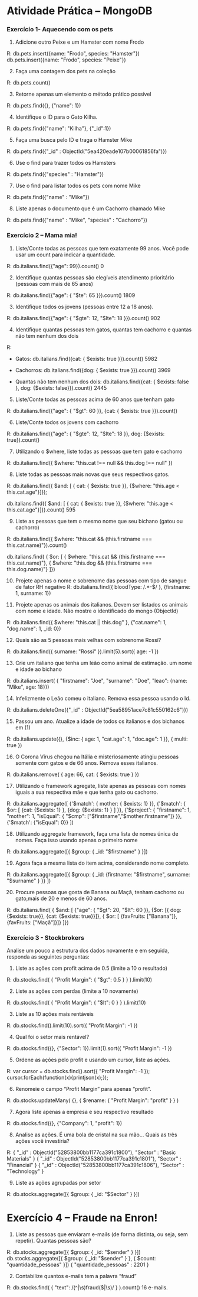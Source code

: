 # Atividade Prática – MongoDB

### Exercício 1- Aquecendo com os pets

1. Adicione outro Peixe e um Hamster com nome Frodo

R:
db.pets.insert({name: "Frodo", species: "Hamster"})
db.pets.insert({name: "Frodo", species: "Peixe"})

2. Faça uma contagem dos pets na coleção

R: db.pets.count()

3. Retorne apenas um elemento o método prático possível

R: db.pets.find({}, {"name": 1})

4. Identifique o ID para o Gato Kilha.

R: db.pets.find({"name": "Kilha"}, {"_id":1})

5. Faça uma busca pelo ID e traga o Hamster Mike

R: db.pets.find({"_id" : ObjectId("5ea420eade107b00061856fa")})

6. Use o find para trazer todos os Hamsters

R: db.pets.find({"species" : "Hamster"})

7. Use o find para listar todos os pets com nome Mike

R: db.pets.find({"name" : "Mike"})

8. Liste apenas o documento que é um Cachorro chamado Mike

R: db.pets.find({"name" : "Mike", "species" : "Cachorro"})


### Exercício 2 – Mama mia!

1. Liste/Conte todas as pessoas que tem exatamente 99 anos. 
Você pode usar um count para indicar a quantidade.

R: db.italians.find({"age": 99}).count() 
0


2. Identifique quantas pessoas são elegíveis atendimento 
prioritário (pessoas com mais de 65 anos)

R: db.italians.find({"age": { "$te": 65 }}).count()
1809



3. Identifique todos os jovens (pessoas entre 12 a 18 anos).

R: db.italians.find({"age": { "$gte": 12, "$lte": 18 }}).count()
902


4. Identifique quantas pessoas tem gatos, quantas tem cachorro e 
quantas não tem nenhum dos dois

R: 
- Gatos:
db.italians.find({cat: { $exists: true }}).count()
5982

- Cachorros:
db.italians.find({dog: { $exists: true }}).count()
3969

- Quantas não tem nenhum dos dois:
db.italians.find({cat: { $exists: false }, dog: {$exists: false}}).count()
2445


5. Liste/Conte todas as pessoas acima de 60 anos que tenham gato

R: db.italians.find({"age": { "$gt": 60 }}, {cat: { $exists: true }}).count()


6. Liste/Conte todos os jovens com cachorro

R: db.italians.find({"age": { "$gte": 12, "$lte": 18 }}, dog: {$exists: true}).count()


7. Utilizando o $where, liste todas as pessoas que tem gato e cachorro

R: 
db.italians.find({ $where: "this.cat !== null && this.dog !== null" })


8. Liste todas as pessoas mais novas que seus respectivos gatos.

R:  db.italians.find({ $and: [ { cat: { $exists: true }}, {$where: "this.age < this.cat.age"}]});

db.italians.find({ $and: [ { cat: { $exists: true }}, {$where: "this.age < this.cat.age"}]}).count()
595

9. Liste as pessoas que tem o mesmo nome que seu bichano (gatou ou cachorro)

R: 
db.italians.find({ $where: "this.cat && (this.firstname === this.cat.name)"}).count()

db.italians.find( { $or: [ { $where: "this.cat && (this.firstname === this.cat.name)"}, { $where: "this.dog && (this.firstname === this.dog.name)"}  ]})


10. Projete apenas o nome e sobrenome das pessoas com tipo de sangue de fator RH negativo
R: db.italians.find({ bloodType: /.*-$/  }, {firstname: 1, surname: 1})

11. Projete apenas os animais dos italianos. Devem ser listados os animais com nome e idade. Não mostre o identificado do mongo (ObjectId)

R: db.italians.find({ $where: "this.cat || this.dog" }, {"cat.name": 1, "dog.name": 1, _id: 0})


12. Quais são as 5 pessoas mais velhas com sobrenome Rossi?

R: db.italians.find({ surname: "Rossi" }).limit(5).sort({ age: -1 })


13. Crie um italiano que tenha um leão como animal de estimação.  um nome e idade ao bichano

R: db.italians.insert( { "firstname": "Joe", "surname": "Doe", "leao": {name: "Mike", age: 18}})


14. Infelizmente o Leão comeu o italiano. Remova essa pessoa usando o Id.

R: db.italians.deleteOne({"_id" : ObjectId("5ea58951ace7c81c550162c6")})

15. Passou um ano. Atualize a idade de todos os italianos e dos bichanos em (1)

R: db.italians.update({}, {$inc: { age: 1, "cat.age": 1, "doc.age": 1 }}, { multi: true })

16. O Corona Vírus chegou na Itália e misteriosamente atingiu pessoas somente com gatos e de 66 anos. Remova esses italianos.

R: db.italians.remove( { age: 66, cat: { $exists: true } })


17. Utilizando o framework agregate, liste apenas as pessoas com nomes iguais 
a sua respectiva mãe e que tenha gato ou cachorro.

R: 
db.italians.aggregate([
{'$match': { mother: { $exists: 1} }},
{'$match': { $or: [ {cat: {$exists: 1} }, {dog: {$exists: 1} } ] }},
{'$project': {
"firstname": 1,
"mother": 1,
"isEqual": { "$cmp": ["$firstname","$mother.firstname"]}
}},
{'$match': {"isEqual": 0}}
])


18. Utilizando aggregate framework, faça uma lista de nomes única de nomes. 
Faça isso usando apenas o primeiro nome

R: db.italians.aggregate([{ $group: { _id: "$firstname" } }])

19. Agora faça a mesma lista do item acima, considerando nome completo.

R: db.italians.aggregate([{ $group: { _id: {firstname: "$firstname", surname: "$surname" } }} ])

20. Procure pessoas que gosta de Banana ou Maçã, tenham cachorro ou gato,mais de 20 e menos de 60 anos.

R: db.italians.find( { $and: [ {"age": { "$gt": 20, "$lt": 60 }}, {$or: [{ dog: {$exists: true}}, {cat: {$exists: true}}]}, { $or: [ {favFruits: ["Banana"]}, {favFruits: ["Maçã"]}]} ]})


### Exercício 3 - Stockbrokers

Analise um pouco a estrutura dos dados novamente e em seguida, responda as seguintes perguntas:
1. Liste as ações com profit acima de 0.5 (limite a 10 o resultado)

R: db.stocks.find( { "Profit Margin": { "$gt": 0.5 } } ).limit(10)


2. Liste as ações com perdas (limite a 10 novamente)

R: db.stocks.find( { "Profit Margin": { "$lt": 0 } } ).limit(10)

3. Liste as 10 ações mais rentáveis

R: db.stocks.find().limit(10).sort({ "Profit Margin": -1 })

4. Qual foi o setor mais rentável?

R: db.stocks.find({}, {"Sector": 1}).limit(1).sort({ "Profit Margin": -1 })

5. Ordene as ações pelo profit e usando um cursor, liste as ações.

R: 
var cursor = db.stocks.find().sort({ "Profit Margin": -1 });
cursor.forEach(function(x){printjson(x);});

6. Renomeie o campo “Profit Margin” para apenas “profit”.

R: db.stocks.updateMany( {}, { $rename: { "Profit Margin": "profit" } } )

7. Agora liste apenas a empresa e seu respectivo resultado

R: db.stocks.find({}, {"Company": 1, "profit": 1})

8. Analise as ações. É uma bola de cristal na sua mão... Quais as três ações você investiria?

R:
{ "_id" : ObjectId("52853800bb1177ca391c1800"), "Sector" : "Basic Materials" }
{ "_id" : ObjectId("52853800bb1177ca391c1801"), "Sector" : "Financial" }
{ "_id" : ObjectId("52853800bb1177ca391c1806"), "Sector" : "Technology" }


9. Liste as ações agrupadas por setor

R: db.stocks.aggregate([{ $group: { _id: "$Sector" } }])

# Exercício 4 – Fraude na Enron!

1. Liste as pessoas que enviaram e-mails (de forma distinta, ou seja, sem repetir). Quantas pessoas são?

R: db.stocks.aggregate([{ $group: { _id: "$sender" } }])
db.stocks.aggregate([{ $group: { _id: "$sender" } }, { $count: "quantidade_pessoas" }])
{ "quantidade_pessoas" : 2201 }


2. Contabilize quantos e-mails tem a palavra “fraud”

R: db.stocks.find( { "text": /(^|\s)fraud($|\s)/ } ).count()
16 e-mails.

